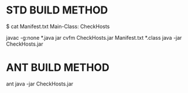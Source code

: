 STD BUILD METHOD
================
$ cat Manifest.txt
Main-Class: CheckHosts

javac -g:none *.java
jar cvfm CheckHosts.jar Manifest.txt *.class
java -jar CheckHosts.jar

ANT BUILD METHOD
================
ant
java -jar CheckHosts.jar
